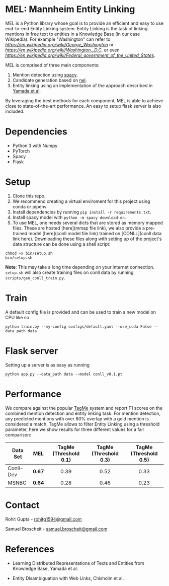 # MEL: Mannheim Entity Linking
MEL is a Python library whose goal is to provide an efficient and easy to use end-to-end Entity Linking system.
Entity Linking is the task of linking mentions in free text to entities in a Knowledge Base (in our case Wikipedia).
For example "Washington" can refer to *https://en.wikipedia.org/wiki/George_Washington* or 
*https://en.wikipedia.org/wiki/Washington,_D.C.* or even *https://en.wikipedia.org/wiki/Federal_government_of_the_United_States*.

MEL is comprised of three main components:
1. Mention detection using [spacy](https://spacy.io/).
2. Candidate generation based on [nel](https://github.com/wikilinks/nel).
3. Entity linking using an implementation of the approach described in [Yamada et al](https://github.com/studio-ousia/ntee).

By leveraging the best methods for each component, MEL is able to achieve close to state-of-the-art performance. An easy to
setup flask server is also included.

# Dependencies
* Python 3 with Numpy
* PyTorch
* Spacy
* Flask


# Setup 

1. Clone this repo.
2. We recommend creating a virtual enviroment for this project using conda or pipenv.
3. Install dependencies by running ```pip install -r requirements.txt```.
4. Install spacy model with ```python -m spacy download en```.
4. To use MEL, one needs several dicts that are stored as memory mapped files. These are hosted [here](mmap file link), 
we also provide a pre-trained model [here](conll model file link) trained on [CONLL](conll data link here).
Downloading these files along with setting up of the project's data structure can be done using a shell script:
```
chmod +x bin/setup.sh
bin/setup.sh
```
**Note**: This may take a long time depending on your internet connection. ```setup.sh```
 will also create training files on conll data by running ```scripts/gen_conll_train.py```.


# Train
A default config file is provided and can be used to train a new model on CPU like so

```python train.py --my-config configs/default.yaml --use_cuda False --data_path data```

# Flask server

Setting up a server is as easy as running

```python app.py --data_path data --model conll_v0.1.pt```

# Performance

We compare against the popular [TagMe](https://tagme.d4science.org/tagme/) system and report F1 scores on the combined
mention detection and entity linking task. For mention detection, any predicted mentions with over 80% overlap with 
a gold mention is considered a match. TagMe allows to filter Entity Linking using a threshold parameter, here we show
results for three different values for a fair comparison:

| Data Set  |    MEL   | TagMe (Threshold 0.1) | TagMe (Threshold 0.3) | TagMe (Threshold 0.5) |
|-----------|:--------:|:---------------------:|:---------------------:|:---------------------:|
| Conll-Dev | **0.67** |        0.39           |        0.52           |        0.33           |
| MSNBC     | **0.64** |        0.28           |        0.46           |        0.23           |


# Contact

Rohit Gupta - [rohitg1594@gmail.com](rohitg1594@gmail.com)

Samuel Broscheit - [samuel.broscheit@gmail.com](samuel.broscheit@gmail.com )

# References

* Learning Distributed Representations of Texts and Entities from Knowledge Base, Yamada et al.

* Entity Disambiguation with Web Links, Chisholm et al.